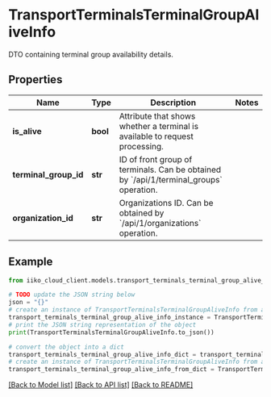 # TransportTerminalsTerminalGroupAliveInfo

DTO containing terminal group availability details.

## Properties

Name | Type | Description | Notes
------------ | ------------- | ------------- | -------------
**is_alive** | **bool** | Attribute that shows whether a terminal is available to request processing. | 
**terminal_group_id** | **str** | ID of front group of terminals.                Can be obtained by &#x60;/api/1/terminal_groups&#x60; operation. | 
**organization_id** | **str** | Organizations ID.                Can be obtained by &#x60;/api/1/organizations&#x60; operation. | 

## Example

```python
from iiko_cloud_client.models.transport_terminals_terminal_group_alive_info import TransportTerminalsTerminalGroupAliveInfo

# TODO update the JSON string below
json = "{}"
# create an instance of TransportTerminalsTerminalGroupAliveInfo from a JSON string
transport_terminals_terminal_group_alive_info_instance = TransportTerminalsTerminalGroupAliveInfo.from_json(json)
# print the JSON string representation of the object
print(TransportTerminalsTerminalGroupAliveInfo.to_json())

# convert the object into a dict
transport_terminals_terminal_group_alive_info_dict = transport_terminals_terminal_group_alive_info_instance.to_dict()
# create an instance of TransportTerminalsTerminalGroupAliveInfo from a dict
transport_terminals_terminal_group_alive_info_from_dict = TransportTerminalsTerminalGroupAliveInfo.from_dict(transport_terminals_terminal_group_alive_info_dict)
```
[[Back to Model list]](../README.md#documentation-for-models) [[Back to API list]](../README.md#documentation-for-api-endpoints) [[Back to README]](../README.md)



